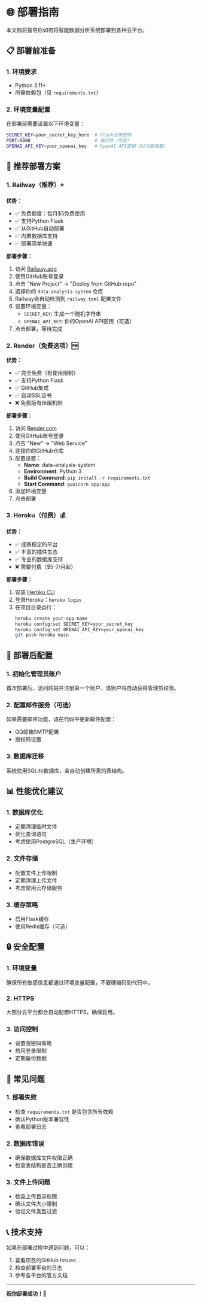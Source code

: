 # 🌐 部署指南

本文档将指导你如何将智能数据分析系统部署到各种云平台。

## 📋 部署前准备

### 1. 环境要求
- Python 3.11+
- 所需依赖包（见 `requirements.txt`）

### 2. 环境变量配置
在部署前需要设置以下环境变量：

```bash
SECRET_KEY=your_secret_key_here  # Flask应用密钥
PORT=5000                        # 端口号（可选）
OPENAI_API_KEY=your_openai_key   # OpenAI API密钥（AI功能需要）
```

## 🚀 推荐部署方案

### 1. Railway（推荐）⭐

**优势：**
- ✅ 免费额度：每月$5免费使用
- ✅ 支持Python Flask
- ✅ 从GitHub自动部署
- ✅ 内置数据库支持
- ✅ 部署简单快速

**部署步骤：**

1. 访问 [Railway.app](https://railway.app)
2. 使用GitHub账号登录
3. 点击 "New Project" → "Deploy from GitHub repo"
4. 选择你的 `data-analysis-system` 仓库
5. Railway会自动检测到 `railway.toml` 配置文件
6. 设置环境变量：
   - `SECRET_KEY`: 生成一个随机字符串
   - `OPENAI_API_KEY`: 你的OpenAI API密钥（可选）
7. 点击部署，等待完成

### 2. Render（免费选项）🆓

**优势：**
- ✅ 完全免费（有使用限制）
- ✅ 支持Python Flask
- ✅ GitHub集成
- ✅ 自动SSL证书
- ❌ 免费版有休眠机制

**部署步骤：**

1. 访问 [Render.com](https://render.com)
2. 使用GitHub账号登录
3. 点击 "New" → "Web Service"
4. 连接你的GitHub仓库
5. 配置设置：
   - **Name**: data-analysis-system
   - **Environment**: Python 3
   - **Build Command**: `pip install -r requirements.txt`
   - **Start Command**: `gunicorn app:app`
6. 添加环境变量
7. 点击部署

### 3. Heroku（付费）💰

**优势：**
- ✅ 成熟稳定的平台
- ✅ 丰富的插件生态
- ✅ 专业的数据库支持
- ❌ 需要付费（$5-7/月起）

**部署步骤：**

1. 安装 [Heroku CLI](https://devcenter.heroku.com/articles/heroku-cli)
2. 登录Heroku：`heroku login`
3. 在项目目录运行：
   ```bash
   heroku create your-app-name
   heroku config:set SECRET_KEY=your_secret_key
   heroku config:set OPENAI_API_KEY=your_openai_key
   git push heroku main
   ```

## 🔧 部署后配置

### 1. 初始化管理员账户
首次部署后，访问网站并注册第一个账户，该账户将自动获得管理员权限。

### 2. 配置邮件服务（可选）
如果需要邮件功能，请在代码中更新邮件配置：
- QQ邮箱SMTP配置
- 授权码设置

### 3. 数据库迁移
系统使用SQLite数据库，会自动创建所需的表结构。

## 📊 性能优化建议

### 1. 数据库优化
- 定期清理临时文件
- 优化查询语句
- 考虑使用PostgreSQL（生产环境）

### 2. 文件存储
- 配置文件上传限制
- 定期清理上传文件
- 考虑使用云存储服务

### 3. 缓存策略
- 启用Flask缓存
- 使用Redis缓存（可选）

## 🔒 安全配置

### 1. 环境变量
确保所有敏感信息都通过环境变量配置，不要硬编码到代码中。

### 2. HTTPS
大部分云平台都会自动配置HTTPS，确保启用。

### 3. 访问控制
- 设置强密码策略
- 启用登录限制
- 定期备份数据

## 🐛 常见问题

### 1. 部署失败
- 检查 `requirements.txt` 是否包含所有依赖
- 确认Python版本兼容性
- 查看部署日志

### 2. 数据库错误
- 确保数据库文件权限正确
- 检查表结构是否正确创建

### 3. 文件上传问题
- 检查上传目录权限
- 确认文件大小限制
- 验证文件类型过滤

## 📞 技术支持

如果在部署过程中遇到问题，可以：
1. 查看项目的GitHub Issues
2. 检查部署平台的日志
3. 参考各平台的官方文档

---

**祝你部署成功！🎉** 